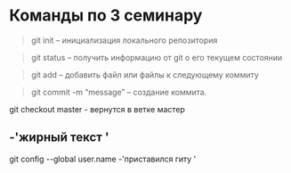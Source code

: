 # Команды по 3 семинару

> git init – инициализация локального репозитория

> git status – получить информацию от git о его текущем состоянии

> git add – добавить файл или файлы к следующему коммиту

> git commit -m “message” – создание коммита.

git checkout master - вернутся в ветке мастер 

## -'жирный текст '

git config --global user.name -'приставился гиту '
